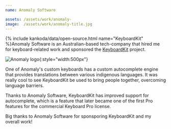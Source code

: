 ```yaml
---
name: Anomaly Software

assets: /assets/work/anomaly-
image:  /assets/work/anomaly-title.jpg
---
```


{% include kankoda/data/open-source.html name="KeyboardKit" %}Anomaly Software is an Australian-based tech-company that hired me for keyboard-related work and sponsored the [KeyboardKit]({{project.url}}) project.

![Anomaly logo]({{page.image}}){:style="width:500px"}

One of Anomaly's custom keyboards has a custom autocomplete engine that provides translations between various indigenous languages. It was really cool to see KeyboardKit be used to bring people together, overcoming language barriers.

Thanks to Anomaly Software, KeyboardKit has improved support for autocomplete, which is a feature that later became one of the first Pro features for the commercial Keyboard Pro license. 

Big thanks to Anomaly Software for sponsporing KeyboardKit and my overall work!